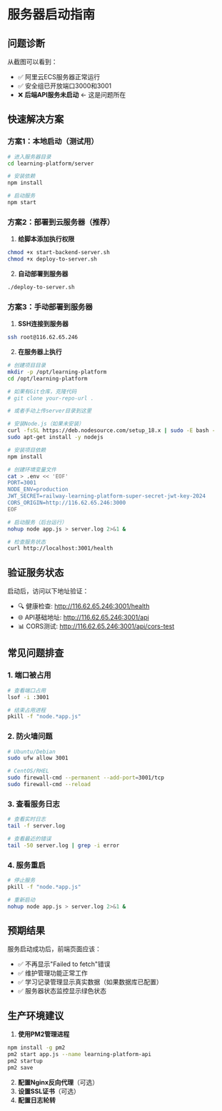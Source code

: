 # 服务器启动指南

## 问题诊断

从截图可以看到：
- ✅ 阿里云ECS服务器正常运行
- ✅ 安全组已开放端口3000和3001
- ❌ **后端API服务未启动** ← 这是问题所在

## 快速解决方案

### 方案1：本地启动（测试用）

```bash
# 进入服务器目录
cd learning-platform/server

# 安装依赖
npm install

# 启动服务
npm start
```

### 方案2：部署到云服务器（推荐）

1. **给脚本添加执行权限**
```bash
chmod +x start-backend-server.sh
chmod +x deploy-to-server.sh
```

2. **自动部署到服务器**
```bash
./deploy-to-server.sh
```

### 方案3：手动部署到服务器

1. **SSH连接到服务器**
```bash
ssh root@116.62.65.246
```

2. **在服务器上执行**
```bash
# 创建项目目录
mkdir -p /opt/learning-platform
cd /opt/learning-platform

# 如果有Git仓库，克隆代码
# git clone your-repo-url .

# 或者手动上传server目录到这里

# 安装Node.js（如果未安装）
curl -fsSL https://deb.nodesource.com/setup_18.x | sudo -E bash -
sudo apt-get install -y nodejs

# 安装项目依赖
npm install

# 创建环境变量文件
cat > .env << 'EOF'
PORT=3001
NODE_ENV=production
JWT_SECRET=railway-learning-platform-super-secret-jwt-key-2024
CORS_ORIGIN=http://116.62.65.246:3000
EOF

# 启动服务（后台运行）
nohup node app.js > server.log 2>&1 &

# 检查服务状态
curl http://localhost:3001/health
```

## 验证服务状态

启动后，访问以下地址验证：

- 🔍 健康检查: http://116.62.65.246:3001/health
- 🌐 API基础地址: http://116.62.65.246:3001/api
- 📊 CORS测试: http://116.62.65.246:3001/api/cors-test

## 常见问题排查

### 1. 端口被占用
```bash
# 查看端口占用
lsof -i :3001

# 结束占用进程
pkill -f "node.*app.js"
```

### 2. 防火墙问题
```bash
# Ubuntu/Debian
sudo ufw allow 3001

# CentOS/RHEL
sudo firewall-cmd --permanent --add-port=3001/tcp
sudo firewall-cmd --reload
```

### 3. 查看服务日志
```bash
# 查看实时日志
tail -f server.log

# 查看最近的错误
tail -50 server.log | grep -i error
```

### 4. 服务重启
```bash
# 停止服务
pkill -f "node.*app.js"

# 重新启动
nohup node app.js > server.log 2>&1 &
```

## 预期结果

服务启动成功后，前端页面应该：
- ✅ 不再显示"Failed to fetch"错误
- ✅ 维护管理功能正常工作
- ✅ 学习记录管理显示真实数据（如果数据库已配置）
- ✅ 服务器状态监控显示绿色状态

## 生产环境建议

1. **使用PM2管理进程**
```bash
npm install -g pm2
pm2 start app.js --name learning-platform-api
pm2 startup
pm2 save
```

2. **配置Nginx反向代理**（可选）
3. **设置SSL证书**（可选）
4. **配置日志轮转**